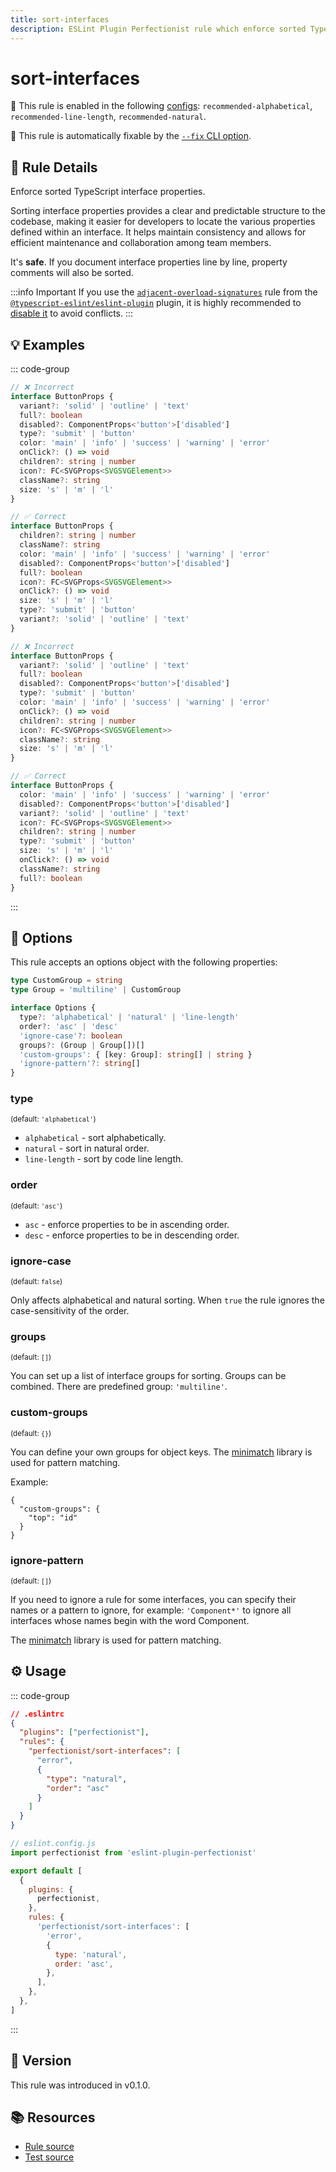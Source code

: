 ```yaml
---
title: sort-interfaces
description: ESLint Plugin Perfectionist rule which enforce sorted TypeScript interface properties
---
```


# sort-interfaces

💼 This rule is enabled in the following [configs](/configs/): `recommended-alphabetical`, `recommended-line-length`, `recommended-natural`.

🔧 This rule is automatically fixable by the [`--fix` CLI option](https://eslint.org/docs/latest/user-guide/command-line-interface#--fix).

<!-- end auto-generated rule header -->

## 📖 Rule Details

Enforce sorted TypeScript interface properties.

Sorting interface properties provides a clear and predictable structure to the codebase, making it easier for developers to locate the various properties defined within an interface. It helps maintain consistency and allows for efficient maintenance and collaboration among team members.

It's **safe**. If you document interface properties line by line, property comments will also be sorted.

:::info Important
If you use the [`adjacent-overload-signatures`](https://typescript-eslint.io/rules/adjacent-overload-signatures) rule from the [`@typescript-eslint/eslint-plugin`](https://typescript-eslint.io) plugin, it is highly recommended to [disable it](https://eslint.org/docs/latest/use/configure/rules#using-configuration-files-1) to avoid conflicts.
:::

## 💡 Examples

::: code-group

<!-- prettier-ignore -->
```ts [Alphabetical and Natural Sorting]
// ❌ Incorrect
interface ButtonProps {
  variant?: 'solid' | 'outline' | 'text'
  full?: boolean
  disabled?: ComponentProps<'button'>['disabled']
  type?: 'submit' | 'button'
  color: 'main' | 'info' | 'success' | 'warning' | 'error'
  onClick?: () => void
  children?: string | number
  icon?: FC<SVGProps<SVGSVGElement>>
  className?: string
  size: 's' | 'm' | 'l'
}

// ✅ Correct
interface ButtonProps {
  children?: string | number
  className?: string
  color: 'main' | 'info' | 'success' | 'warning' | 'error'
  disabled?: ComponentProps<'button'>['disabled']
  full?: boolean
  icon?: FC<SVGProps<SVGSVGElement>>
  onClick?: () => void
  size: 's' | 'm' | 'l'
  type?: 'submit' | 'button'
  variant?: 'solid' | 'outline' | 'text'
}
```

```ts [Sorting by Line Length]
// ❌ Incorrect
interface ButtonProps {
  variant?: 'solid' | 'outline' | 'text'
  full?: boolean
  disabled?: ComponentProps<'button'>['disabled']
  type?: 'submit' | 'button'
  color: 'main' | 'info' | 'success' | 'warning' | 'error'
  onClick?: () => void
  children?: string | number
  icon?: FC<SVGProps<SVGSVGElement>>
  className?: string
  size: 's' | 'm' | 'l'
}

// ✅ Correct
interface ButtonProps {
  color: 'main' | 'info' | 'success' | 'warning' | 'error'
  disabled?: ComponentProps<'button'>['disabled']
  variant?: 'solid' | 'outline' | 'text'
  icon?: FC<SVGProps<SVGSVGElement>>
  children?: string | number
  type?: 'submit' | 'button'
  size: 's' | 'm' | 'l'
  onClick?: () => void
  className?: string
  full?: boolean
}
```

:::

## 🔧 Options

This rule accepts an options object with the following properties:

```ts
type CustomGroup = string
type Group = 'multiline' | CustomGroup

interface Options {
  type?: 'alphabetical' | 'natural' | 'line-length'
  order?: 'asc' | 'desc'
  'ignore-case'?: boolean
  groups?: (Group | Group[])[]
  'custom-groups': { [key: Group]: string[] | string }
  'ignore-pattern'?: string[]
}
```

### type

<sub>(default: `'alphabetical'`)</sub>

- `alphabetical` - sort alphabetically.
- `natural` - sort in natural order.
- `line-length` - sort by code line length.

### order

<sub>(default: `'asc'`)</sub>

- `asc` - enforce properties to be in ascending order.
- `desc` - enforce properties to be in descending order.

### ignore-case

<sub>(default: `false`)</sub>

Only affects alphabetical and natural sorting. When `true` the rule ignores the case-sensitivity of the order.

### groups

<sub>(default: `[]`)</sub>

You can set up a list of interface groups for sorting. Groups can be combined. There are predefined group: `'multiline'`.

### custom-groups

<sub>(default: `{}`)</sub>

You can define your own groups for object keys. The [minimatch](https://github.com/isaacs/minimatch) library is used for pattern matching.

Example:

```
{
  "custom-groups": {
    "top": "id"
  }
}
```

### ignore-pattern

<sub>(default: `[]`)</sub>

If you need to ignore a rule for some interfaces, you can specify their names or a pattern to ignore, for example: `'Component*'` to ignore all interfaces whose names begin with the word Component.

The [minimatch](https://github.com/isaacs/minimatch) library is used for pattern matching.

## ⚙️ Usage

::: code-group

```json [Legacy Config]
// .eslintrc
{
  "plugins": ["perfectionist"],
  "rules": {
    "perfectionist/sort-interfaces": [
      "error",
      {
        "type": "natural",
        "order": "asc"
      }
    ]
  }
}
```

```js [Flat Config]
// eslint.config.js
import perfectionist from 'eslint-plugin-perfectionist'

export default [
  {
    plugins: {
      perfectionist,
    },
    rules: {
      'perfectionist/sort-interfaces': [
        'error',
        {
          type: 'natural',
          order: 'asc',
        },
      ],
    },
  },
]
```

:::

## 🚀 Version

This rule was introduced in v0.1.0.

## 📚 Resources

- [Rule source](https://github.com/azat-io/eslint-plugin-perfectionist/blob/main/rules/sort-interfaces.ts)
- [Test source](https://github.com/azat-io/eslint-plugin-perfectionist/blob/main/test/sort-interfaces.test.ts)
